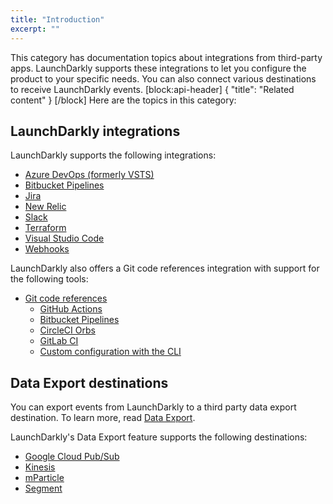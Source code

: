 ```yaml
---
title: "Introduction"
excerpt: ""
---
```

This category has documentation topics about integrations from third-party apps. LaunchDarkly supports these integrations to let you configure the product to your specific needs. You can also connect various destinations to receive LaunchDarkly events.
[block:api-header]
{
  "title": "Related content"
}
[/block]
Here are the topics in this category:

## LaunchDarkly integrations

LaunchDarkly supports the following integrations:

* [Azure DevOps (formerly VSTS)](doc:visual-studio-team-services-extension) 
* [Bitbucket Pipelines](doc:bitbucket-pipelines)
* [Jira](doc:jira) 
* [New Relic](doc:newrelic) 
* [Slack](doc:slack-app) 
* [Terraform](doc:terraform) 
* [Visual Studio Code](doc:visual-studio-code) 
* [Webhooks](doc:webhooks) 

LaunchDarkly also offers a Git code references integration with support for the following tools:

* [Git code references](doc:git-code-references)
  - [GitHub Actions](doc:github-actions) 
  - [Bitbucket Pipelines](doc:bitbucket-pipelines) 
  - [CircleCI Orbs](doc:circleci-orbs) 
  - [GitLab CI](doc:gitlab-ci) 
  - [Custom configuration with the CLI](doc:custom-configuration-via-cli) 

## Data Export destinations

You can export events from LaunchDarkly to a third party data export destination. To learn more, read [Data Export](doc:data-export).

LaunchDarkly's Data Export feature supports the following destinations:

* [Google Cloud Pub/Sub](doc:google-cloud-pubsub) 
* [Kinesis](doc:kinesis-destination) 
* [mParticle](doc:mparticle-destination) 
* [Segment](doc:segment-destination)